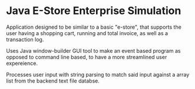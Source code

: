 # Java E-Store Enterprise Simulation
 
Application designed to be similar to a basic "e-store", that supports the user having a shopping cart, running and total invoice, as well as a transaction log.

Uses Java window-builder GUI tool to make an event based program as opposed to command line based, to have a more streamlined user expereience.

Processes user input with string parsing to match said input against a array list from the backend text file databse.


